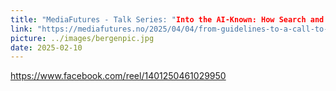 ```yaml
---
title: "MediaFutures - Talk Series: "Into the AI-Known: How Search and Recommender Systems Shape Children’s Online Experiences & the Path to Safer Information Access"<a href="https://www.youtube.com/watch?v=uK1rz9ds880&list=PLaZufLfJumb-To5WwHavmBzk9m2OJX_bD&index=71"><img src="../images/videoIcon.png" alt="presentation video"  height="30" width="30" /></a>"
link: "https://mediafutures.no/2025/04/04/from-guidelines-to-a-call-to-action-in-recommender-systems/?utm_source=chatgpt.com"
picture: ../images/bergenpic.jpg
date: 2025-02-10
---
```

https://www.facebook.com/reel/1401250461029950